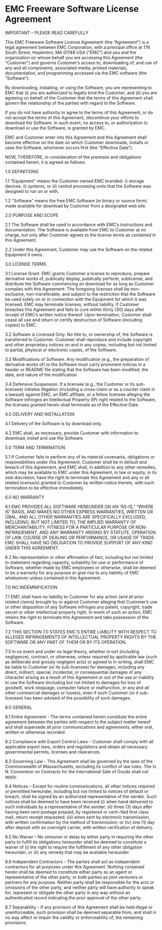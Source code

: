 EMC Freeware Software License Agreement
=======================================

IMPORTANT – PLEASE READ CAREFULLY

This EMC Freeware Software License Agreement (the “Agreement”) is a legal agreement between EMC Corporation, with a principal office at 176 South Street, Hopkinton, MA 01748 USA (“EMC”) and you and the organization on whose behalf you are accessing this Agreement (the “Customer”) and governs Customer’s access to, downloading of, and use of any and all components, associated media, printed materials, documentation, and programming accessed via the EMC software (the “Software”).

By downloading, installing, or using the Software, you are representing to EMC that (i) you are authorized to legally bind the Customer, and (ii) you are agreeing on behalf of the Customer that the terms of this Agreement shall govern the relationship of the parties with regard to the Software.

If you do not have authority to agree to the terms of this Agreement, or do not accept the terms of this Agreement, discontinue your efforts to download the Software. In such event, no access to, or authorization to download or use the Software, is granted by EMC.

EMC and Customer enter into this Agreement and this Agreement shall become effective on the date on which Customer downloads, installs or uses the Software, whichever occurs first (the “Effective Date”).

NOW, THEREFORE, in consideration of the premises and obligations contained herein, it is agreed as follows:

1.0	DEFINITIONS

1.1	“Equipment” means the Customer owned EMC branded- i) storage devices, ii) systems, or iii) central processing units that the Software was designed to run on or with.

1.2	“Software” means the free EMC Software (in binary or source form) made available for download by Customer from a designated web site.

2.0	PURPOSE AND SCOPE

2.1	The Software shall be used in accordance with EMC’s instructions and documentation.  The Software is available from EMC to Customer at no charge, but only after Customer agrees to the license terms as contained in this Agreement.

2.2	Under this Agreement, Customer may use the Software on the related Equipment it owns.

3.0	LICENSE TERMS

3.1	License Grant. EMC grants Customer a license to reproduce, prepare derivative works of, publically display, publically perform, sublicense, and distribute the Software commencing on download for as long as Customer complies with this Agreement. The foregoing licenses shall be non-exclusive, non-transferable, and subject to the restriction that the Software be used solely on or in connection with the Equipment for which it was licensed. EMC may terminate licenses, without liability, if Customer breaches this Agreement and fails to cure within thirty (30) days after receipt of EMC’s written notice thereof. Upon termination, Customer shall cease all use and return or certify destruction of Software (including copies) to EMC.

3.2	Software is Licensed Only. No title to, or ownership of, the Software is transferred to Customer. Customer shall reproduce and include copyright and other proprietary notices on and in any copies, including but not limited to partial, physical or electronic copies, of the Software.

3.3	Modifications of Software. Any modification (e.g., the preparation of derivative works of) to the Software must carry prominent notices in a header or README file stating that the Software has been modified, the date, and nature of the modification.

3.4	Defensive Suspension. If a licensee (e.g., the Customer or its sub-licensee) initiates litigation (including a cross-claim or as a counter claim in a lawsuit) against EMC, an EMC affiliate, or a fellow licensee alleging the Software infringes an Intellectual Property (IP) right related to the Software, the licenses granted herein shall terminate as of the Effective Date.

4.0	DELIVERY AND INSTALLATION

4.1 	Delivery of the Software is by download only.

4.2	EMC shall, as necessary, provide Customer with information to download, install and use the Software.

5.0	TERM AND TERMINATION

5.1	If Customer fails to perform any of its material covenants, obligations or responsibilities under this Agreement, Customer shall be in default and breach of this Agreement, and EMC shall, in addition to any other remedies, which may be available to EMC under this Agreement, in law or equity, in its sole discretion, have the right to terminate this Agreement and any or all related license(s) granted to Customer by written notice thereto, with such termination to be effective immediately.

6.0	NO WARRANTY

6.1	EMC PROVIDES ALL SOFTWARE HEREUNDER ON AN “AS-IS,” “WHERE IS” BASIS, AND MAKES NO OTHER EXPRESS WARRANTIES, WRITTEN OR ORAL, AND ALL OTHER WARRANTIES ARE SPECIFICALLY EXCLUDED, INCLUDING, BUT NOT LIMITED TO, THE IMPLIED WARRANTY OF MERCHANTABILITY, FITNESS FOR A PARTICULAR PURPOSE OR NON-INFRINGEMENT, AND ANY WARRANTY ARISING BY STATUTE, OPERATION OF LAW, COURSE OF DEALING OR PERFORMANCE, OR USAGE OF TRADE.  EMC SHALL HAVE NO OBLIGATION TO PROVIDE SUPPORT OF ANY KIND UNDER THIS AGREEMENT.

6.2	No representation or other affirmation of fact, including but not limited to statement regarding capacity, suitability for use or performance of Software, whether made by EMC employees or otherwise, shall be deemed to be a warranty for any purpose or give rise to any liability of EMC whatsoever unless contained in this Agreement.

7.0	NO INDEMNIFICATION

7.1	EMC shall have no liability to Customer for any action (and all prior related claims) brought by or against Customer alleging that Customer’s use or other disposition of any Software infringes any patent, copyright, trade secret or other intellectual property right. In event of such an action, EMC retains the right to terminate this Agreement and take possession of the Software.

7.2	THIS SECTION 7.0 STATES EMC’S ENTIRE LIABILITY WITH RESPECT TO ALLEGED INFRINGEMENTS OF INTELLECTUAL PROPERTY RIGHTS BY THE SOFTWARE OR ANY PART OF THEM OR BY ITS OPERATION.

7.3	In no event and under no legal theory, whether in tort (including negligence), contract, or otherwise, unless required by applicable law (such as deliberate and grossly negligent acts) or agreed to in writing, shall EMC be liable to Customer (or its sub-licensee) for damages, including any direct, indirect, special, incidental, or consequential damages of any character arising as a result of this Agreement or out of the use or inability to use the Software (including but not limited to damages for loss of goodwill, work stoppage, computer failure or malfunction, or any and all other commercial damages or losses), even if such Customer (or it sub-licensee) has been advised of the possibility of such damages.

8.0	GENERAL

8.1	Entire Agreement - The terms contained herein constitute the entire agreement between the parties with respect to the subject matter hereof and shall supersede all prior communications and agreements, either oral, written or otherwise recorded.

8.2	Compliance with Export Control Laws – Customer shall comply with all applicable export laws, orders and regulations and obtain all necessary governmental permits, licenses and clearances.

8.3	Governing Law - This Agreement shall be governed by the laws of the Commonwealth of Massachusetts, excluding its conflict of law rules. The U. N. Convention on Contracts for the International Sale of Goods shall not apply.

8.4	Notices – Except for routine communications, all other notices required or permitted hereunder, including but not limited to notices of default or breach, shall be signed by an authorized representative of the sender. Such notices shall be deemed to have been received (i) when hand delivered to such individuals by a representative of the sender; (ii) three (3) days after having been sent postage prepaid, by registered or certi¬fied first class mail, return receipt requested; (iii) when sent by electronic transmission, with written confirmation by the method of transmission; or (iv) one (1) day after deposit with an overnight carrier, with written verification of delivery.

8.5	No Waiver – No omission or delay by either party in requiring the other party to fulfill its obligations hereunder shall be deemed to constitute a waiver of (i) the right to require the fulfillment of any other obligation hereunder; or (ii) any remedy that may be available hereunder.

8.6	Independent Contractors - The parties shall act as independent contractors for all purposes under this Agreement. Nothing contained herein shall be deemed to constitute either party as an agent or representative of the other party, or both parties as joint venturers or partners for any purpose. Neither party shall be responsible for the acts or omissions of the other party, and neither party will have authority to speak for, represent or obligate the other party in any way without an authenticated record indicating the prior approval of the other party.

8.7	Separability - If any provision of this Agreement shall be held illegal or unenforceable, such provision shall be deemed separable from, and shall in no way affect or impair the validity or enforceability of, the remaining provisions.

